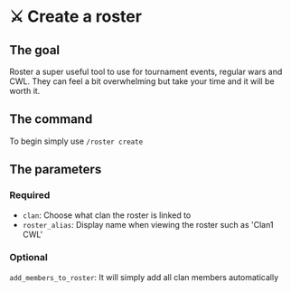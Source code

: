# ⚔️ Create a roster

## The goal

Roster a super useful tool to use for tournament events, regular wars and CWL. They can feel a bit overwhelming but take your time and it will be worth it.

## The command

To begin simply use `/roster create`

## The parameters

### Required

* &#x20;`clan`: Choose what clan the roster is linked to
* `roster_alias`: Display name when viewing the roster such as 'Clan1 CWL'

### Optional

`add_members_to_roster`:  It will simply add all clan members automatically

